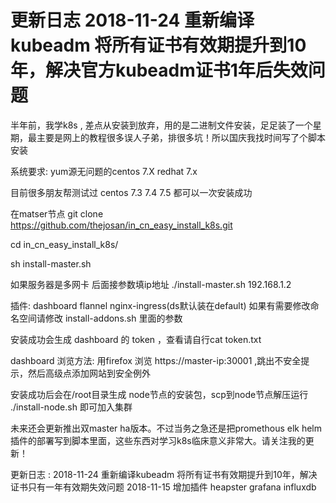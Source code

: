 更新日志 2018-11-24  重新编译kubeadm 将所有证书有效期提升到10年，解决官方kubeadm证书1年后失效问题
==================================================
半年前，我学k8s , 差点从安装到放弃，用的是二进制文件安装，足足装了一个星期，最主要是网上的教程很多误人子弟，排很多坑！所以国庆我找时间写了个脚本安装

系统要求: yum源无问题的centos 7.X  redhat 7.x

目前很多朋友帮测试过 centos 7.3 7.4 7.5 都可以一次安装成功

在matser节点 git clone  https://github.com/thejosan/in_cn_easy_install_k8s.git 

cd in_cn_easy_install_k8s/

sh install-master.sh 

如果服务器是多网卡 后面接参数填ip地址 ./install-master.sh 192.168.1.2

插件: dashboard flannel nginx-ingress(ds默认装在default) 如果有需要修改命名空间请修改 install-addons.sh 里面的参数

安装成功会生成 dashboard 的 token ，查看请自行cat token.txt 

dashboard 浏览方法: 用firefox 浏览 https://master-ip:30001 ,跳出不安全提示，然后高级点添加网站到安全例外

安装成功后会在/root目录生成 node节点的安装包，scp到node节点解压运行 ./install-node.sh 即可加入集群

未来还会更新推出双master ha版本。不过当务之急还是把promethous elk helm 插件的部署写到脚本里面，这些东西对学习k8s临床意义非常大。请关注我的更新！

更新日志 :
2018-11-24  重新编译kubeadm 将所有证书有效期提升到10年，解决证书只有一年有效期失效问题
2018-11-15  增加插件 heapster grafana influxdb 
